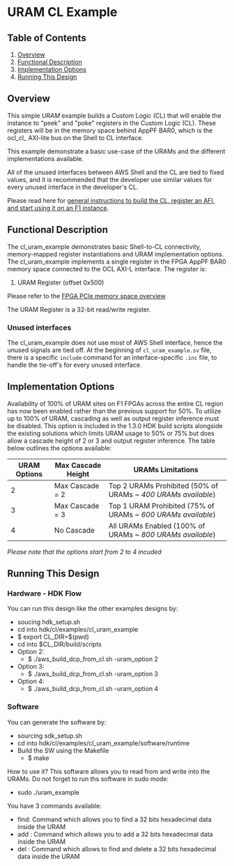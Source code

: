 # URAM CL Example

## Table of Contents

1. [Overview](#overview)
2. [Functional Description](#description)
3. [Implementation Options](#impt_opt)
4. [Running This Design](#runme)

<a name="overview"></a>
## Overview

This simple *URAM* example builds a Custom Logic (CL) that will enable the instance to "peek" and "poke" registers in the Custom Logic (CL). These registers will be in the memory space behind AppPF BAR0, which is the ocl\_cl\_ AXI-lite bus on the Shell to CL interface.

This example demonstrate a basic use-case of the URAMs and the different implementations available.

All of the unused interfaces between AWS Shell and the CL are tied to fixed values, and it is recommended that the developer use similar values for every unused interface in the developer's CL.

Please read here for [general instructions to build the CL, register an AFI, and start using it on an F1 instance](./../README.md).


<a name="description"></a>
## Functional Description

The cl\_uram\_example demonstrates basic Shell-to-CL connectivity, memory-mapped register instantiations and URAM implementation options. The cl\_uram\_example implements a single register in the FPGA AppPF BAR0 memory space connected to the OCL AXI-L interface. The register is:

1. URAM Register (offset 0x500)

Please refer to the [FPGA PCIe memory space overview](../../../docs/AWS_Fpga_Pcie_Memory_Map.md)

The URAM Register is a 32-bit read/write register.

### Unused interfaces

The cl\_uram\_example does not use most of AWS Shell interface, hence the unused signals are tied off.
At the beginning of `cl_uram_example.sv` file, there is a specific `include` command for an interface-specific `.inc` file, to handle the tie-off\'s for every unused interface.


<a name="impt_opt"></a>
## Implementation Options

Availability of 100% of URAM sites on F1 FPGAs across the entire CL region has now been enabled rather than the previous support for 50%. To utilize up to 100% of URAM, cascading as well as output register inference must be disabled. This option is included in the 1.3.0 HDK build scripts alongside the existing solutions which limits URAM usage to 50% or 75% but does allow a cascade height of 2 or 3 and output register inference. The table below outlines the options available: 

URAM Options | Max Cascade Height | URAMs Limitations
--- | --- | ---
2 | Max Cascade = 2 | Top 2 URAMs Prohibited (50% of URAMs ~ *400 URAMs available*)
3 | Max Cascade = 3 | Top 1 URAM Prohibited (75% of URAMs ~ *600 URAMs available*)
4 | No Cascade | All URAMs Enabled (100% of URAMs ~ *800 URAMs available*)
*Please note that the options start from 2 to 4 incuded*

<a name="runme"></a>
## Running This Design

### Hardware - HDK Flow
You can run this design like the other examples designs by:
- soucing hdk\_setup.sh
- cd into hdk/cl/examples/cl\_uram\_example
- $ export CL\_DIR=$(pwd)
- cd into $CL\_DIR/build/scripts
- Option 2:
	- $ ./aws\_build\_dcp\_from\_cl.sh -uram\_option 2
- Option 3:
	- $ ./aws\_build\_dcp\_from\_cl.sh -uram\_option 3
- Option 4:
	- $ ./aws\_build\_dcp\_from\_cl.sh -uram\_option 4

### Software
You can generate the software by:
- sourcing sdk_setup.sh
- cd into hdk/cl/examples/cl_uram_example/software/runtime
- Build the SW using the Makefile
	- $ make

How to use it?
This software allows you to read from and write into the URAMs.
Do not forget to run ths software in sudo mode:
- sudo ./uram_example

You have 3 commands available:
- find: Command which allows you to find a 32 bits hexadecimal data inside the URAM
- add : Command which allows you to add a 32 bits hexadecimal data inside the URAM
- del : Command which allows to find and delete a 32 bits hexadecimal data inside the URAM




